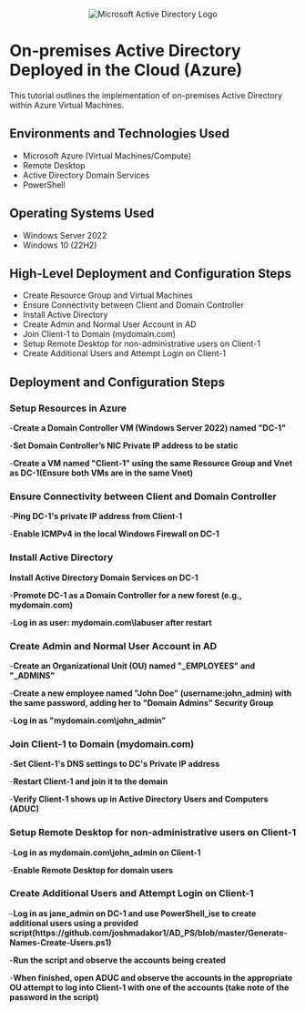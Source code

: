 <p align="center">
<img src="https://i.imgur.com/pU5A58S.png" alt="Microsoft Active Directory Logo"/>
</p>

<h1>On-premises Active Directory Deployed in the Cloud (Azure)</h1>
This tutorial outlines the implementation of on-premises Active Directory within Azure Virtual Machines.<br />


<h2>Environments and Technologies Used</h2>

- Microsoft Azure (Virtual Machines/Compute)
- Remote Desktop
- Active Directory Domain Services
- PowerShell

<h2>Operating Systems Used </h2>

- Windows Server 2022
- Windows 10 (22H2)

<h2>High-Level Deployment and Configuration Steps</h2>

- Create Resource Group and Virtual Machines 
- Ensure Connectivity between Client and Domain Controller
- Install Active Directory
- Create Admin and Normal User Account in AD
- Join Client-1 to Domain (mydomain.com)
- Setup Remote Desktop for non-administrative users on Client-1
- Create Additional Users and Attempt Login on Client-1

<h2>Deployment and Configuration Steps</h2>

<h3>Setup Resources in Azure</h3>
-<b>Create a Domain Controller VM (Windows Server 2022) named "DC-1"</b>


-<b>Set Domain Controller’s NIC Private IP address to be static</b>


-<b>Create a VM named "Client-1" using the same Resource Group and Vnet as DC-1(Ensure both VMs are in the same Vnet)</b>


<h3>Ensure Connectivity between Client and Domain Controller</h3>
-<b>Ping DC-1's private IP address from Client-1</b>


-<b>Enable ICMPv4 in the local Windows Firewall on DC-1</b>


<h3>Install Active Directory</h3>
<b>Install Active Directory Domain Services on DC-1</b>


-<b>Promote DC-1 as a Domain Controller for a new forest (e.g., mydomain.com)</b>


-<b>Log in as user: mydomain.com\labuser after restart</b>


<h3>Create Admin and Normal User Account in AD</h3>
-<b>Create an Organizational Unit (OU) named "_EMPLOYEES" and "_ADMINS"</b>


-<b>Create a new employee named "John Doe" (username:john_admin) with the same password, adding her to "Domain Admins" Security Group</b>


-<b>Log in as "mydomain.com\john_admin"</b>


<h3>Join Client-1 to Domain (mydomain.com)</h3>
-<b>Set Client-1's DNS settings to DC's Private IP address</b>


-<b>Restart Client-1 and join it to the domain</b>


-<b>Verify Client-1 shows up in Active Directory Users and Computers (ADUC)</b>


<h3>Setup Remote Desktop for non-administrative users on Client-1</h3>
-<b>Log in as mydomain.com\john_admin on Client-1</b>


-<b>Enable Remote Desktop for domain users</b>


<h3>Create Additional Users and Attempt Login on Client-1</h3>
-<b>Log in as jane_admin on DC-1 and use PowerShell_ise to create additional users using a provided script(https://github.com/joshmadakor1/AD_PS/blob/master/Generate-Names-Create-Users.ps1)</b>


-<b>Run the script and observe the accounts being created</b>


-<b>When finished, open ADUC and observe the accounts in the appropriate OU
attempt to log into Client-1 with one of the accounts (take note of the password in the script)</b>
